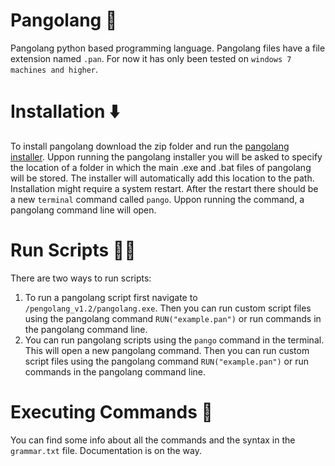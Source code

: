 # Pangolang 🦔
Pangolang python based programming language. Pangolang files have a file extension named `.pan`. For now it has only been tested on `windows 7 machines and higher`.

# Installation ⬇️
To install pangolang download the zip folder and run the <a href="https://raw.githubusercontent.com/JuRxY/pangolang/main/installer/installer.exe">pangolang installer</a>. Uppon running the pangolang installer you will be asked to specify the location of a folder in which the main .exe and .bat files of pangolang will be stored. The installer will automatically add this location to the path. Installation might require a system restart. After the restart there should be a new `terminal` command called `pango`. Uppon running the command, a pangolang command line will open.

# Run Scripts 🏃‍♂️
There are two ways to run scripts:
1. To run a pangolang script first navigate to `/pengolang_v1.2/pangolang.exe`. Then you can run custom script files using the pangolang command `RUN("example.pan")` or run commands in the pangolang command line.
2. You can run pangolang scripts using the `pango` command in the terminal. This will open a new pangolang command. Then you can run custom script files using the pangolang command `RUN("example.pan")` or run commands in the pangolang command line.

# Executing Commands 📝
You can find some info about all the commands and the syntax in the `grammar.txt` file. Documentation is on the way.

<!--
# Rundown of all the files:
```bash
+---pangolang_v1.2
|       example.pan
|       grammar.txt
|       pango.bat
|       pangolang.exe
|
+---tests
|       example.pan
|       fibonacci.pan
|       pyramid.pan
|       pythonify.pan
|
+---pangolang-language-support
|   |   .vscodeignore
|   |   CHANGELOG.md
|   |   language-configuration.json
|   |   package.json
|   |   README.md
|   |   test.pan
|   |   vsc-extension-quickstart.md
|   |
|   +---.vscode
|   |       launch.json
|   |
|   +---syntaxes
|           pangolang.tmLanguage.json
|
|   grammar.txt
|   pangolang.py
|   README.md
|   shell.py
|   strings_with_arrows.py
```
-->